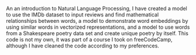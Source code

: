 An an introduction to Natural Language Processing, I have created a model to use the IMDb dataset to input reviews and find mathematical relationships between words, a model to demonstrate word embeddings by using similar words in vectorized representations, and a model to use words from a Shakespeare poetry data set and create unique poetry by itself. This code is not my own, it was part of a course I took on freeCodeCamp, although I have cleaned the code according to my preferences. 
